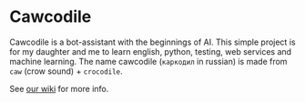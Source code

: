 # Cawcodile
Cawcodile is a bot-assistant with the beginnings of AI. This simple project is for my daughter and me to learn english, python, testing, web services and machine learning. The name cawcodile (`каркодил` in russian) is made from `caw` (crow sound) + `crocodile`.

See [our wiki](https://github.com/homiache/cawcodile/wiki) for more info.
